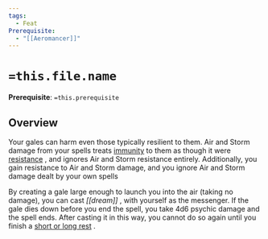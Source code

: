 ```yaml
---
tags:
  - Feat
Prerequisite:
  - "[[Aeromancer]]"
---
```


# `=this.file.name`

**Prerequisite**: `=this.prerequisite`

## Overview

Your gales can harm even those typically resilient to them. Air and Storm damage from your spells treats [immunity](https://a5e.tools/rules/damage-and-recovery "Click to view a local node.") to them as though it were [resistance](https://a5e.tools/rules/damage-and-recovery "Click to view a local node.") , and ignores Air and Storm resistance entirely. Additionally, you gain resistance to Air and Storm damage, and you ignore Air and Storm damage dealt by your own spells

By creating a gale large enough to launch you into the air (taking no damage), you can cast _[[dream]]_ , with yourself as the messenger. If the gale dies down before you end the spell, you take 4d6 psychic damage and the spell ends. After casting it in this way, you cannot do so again until you finish a [short or long rest](https://a5e.tools/rules/resting "Click to view a local node.") .
